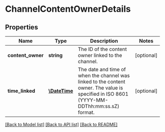 # ChannelContentOwnerDetails

## Properties
Name | Type | Description | Notes
------------ | ------------- | ------------- | -------------
**content_owner** | **string** | The ID of the content owner linked to the channel. | [optional] 
**time_linked** | [**\DateTime**](\DateTime.md) | The date and time of when the channel was linked to the content owner. The value is specified in ISO 8601 (YYYY-MM-DDThh:mm:ss.sZ) format. | [optional] 

[[Back to Model list]](../README.md#documentation-for-models) [[Back to API list]](../README.md#documentation-for-api-endpoints) [[Back to README]](../README.md)


